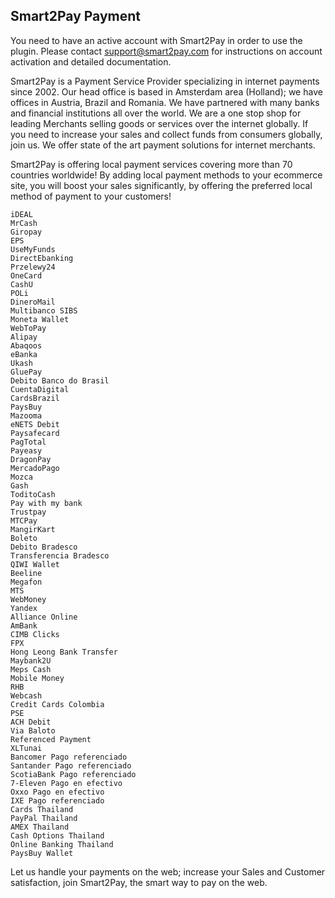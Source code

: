 ## Smart2Pay Payment

You need to have an active account with Smart2Pay in order to use the plugin. Please contact support@smart2pay.com for instructions on account activation and detailed documentation.

Smart2Pay is a Payment Service Provider specializing in internet payments since 2002. Our head office is based in Amsterdam area (Holland); we have offices in Austria, Brazil and Romania. We have partnered with many banks and financial institutions all over the world. We are a one stop shop for leading Merchants selling goods or services over the internet globally. If you need to increase your sales and collect funds from consumers globally, join us. We offer state of the art payment solutions for internet merchants.

Smart2Pay is offering local payment services covering more than 70 countries worldwide! By adding local payment methods to your ecommerce site, you will boost your sales significantly, by offering the preferred local method of payment to your customers!

    iDEAL
    MrCash
    Giropay
    EPS
    UseMyFunds
    DirectEbanking
    Przelewy24
    OneCard
    CashU
    POLi
    DineroMail
    Multibanco SIBS
    Moneta Wallet
    WebToPay
    Alipay
    Abaqoos
    eBanka
    Ukash
    GluePay
    Debito Banco do Brasil
    CuentaDigital
    CardsBrazil
    PaysBuy
    Mazooma
    eNETS Debit
    Paysafecard
    PagTotal
    Payeasy
    DragonPay
    MercadoPago
    Mozca
    Gash
    ToditoCash
    Pay with my bank
    Trustpay
    MTCPay
    MangirKart
    Boleto
    Debito Bradesco
    Transferencia Bradesco
    QIWI Wallet
    Beeline
    Megafon
    MTS
    WebMoney
    Yandex
    Alliance Online
    AmBank
    CIMB Clicks
    FPX
    Hong Leong Bank Transfer
    Maybank2U
    Meps Cash
    Mobile Money
    RHB
    Webcash
    Credit Cards Colombia
    PSE
    ACH Debit
    Via Baloto
    Referenced Payment
    XLTunai
    Bancomer Pago referenciado
    Santander Pago referenciado
    ScotiaBank Pago referenciado
    7-Eleven Pago en efectivo
    Oxxo Pago en efectivo
    IXE Pago referenciado
    Cards Thailand
    PayPal Thailand
    AMEX Thailand
    Cash Options Thailand
    Online Banking Thailand
    PaysBuy Wallet

Let us handle your payments on the web; increase your Sales and Customer satisfaction, join Smart2Pay, the smart way to pay on the web.